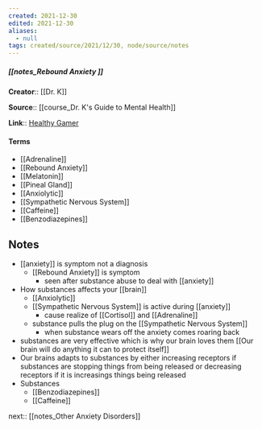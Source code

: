 ```yaml
---
created: 2021-12-30 
edited: 2021-12-30
aliases:
  - null
tags: created/source/2021/12/30, node/source/notes
---
```


##### [[notes_Rebound Anxiety ]]
**Creator**:: [[Dr. K]]
 
**Source**:: [[course_Dr. K's Guide to Mental Health]]

**Link**:: [Healthy Gamer](https://coaching.healthygamer.gg/guide/lessons/rebound-anxiety)

#### Terms
- [[Adrenaline]]
- [[Rebound Anxiety]]
- [[Melatonin]]
- [[Pineal Gland]]
- [[Anxiolytic]]
- [[Sympathetic Nervous System]]
- [[Caffeine]]
- [[Benzodiazepines]]

## Notes
- [[anxiety]] is symptom not a diagnosis
	- [[Rebound Anxiety]] is symptom
		- seen after substance abuse to deal with [[anxiety]]
- How substances affects your [[brain]]
	- [[Anxiolytic]]
	- [[Sympathetic Nervous System]] is active during [[anxiety]]
		- cause realize of [[Cortisol]] and [[Adrenaline]]
	- substance pulls the plug on the [[Sympathetic Nervous System]]
		- when substance wears off the anxiety comes roaring back
- substances are very effective which is why our brain loves them [[Our brain will do anything it can to protect itself]]
- Our brains adapts to substances by either increasing receptors if substances are stopping things from being released or decreasing receptors if it is increasings things being released
- Substances
	- [[Benzodiazepines]]
	- [[Caffeine]]

next:: [[notes_Other Anxiety Disorders]]